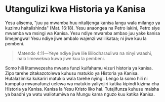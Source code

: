 # Utangulizi kwa Historia ya Kanisa

Yesu alisema, &quot;juu ya mwamba huu nitalijenga kanisa langu wala milango ya kuzimu haitalishinda&quot; (Mat. 16:18). Yesu anaongea na Petro lakini, Petro siye mwamba wa msingi wa Kanisa. Yesu ndiye mwamba ambao juu yake kanisa limejengwa! Yesu ndiye jiwe ambalo wajenzi walilikataa; ni jiwe kuu la pembeni.

> Matendo 4:11&mdash;Yeye ndiye jiwe lile lililodharauliwa na ninyi waashi, nalo limewekwa kuwa jiwe kuu la pembeni.

Somo hili litamwezesha mwana funzi kuifahamu vizuri historia ya kanisa. Zipo tarehe zitakazotolewa kuhusu matukio ya Historia ya Kanisa. Hutalazimika kukariri matukio wala tarehe nyingi. Lengo la somo hili ni kumpatia mwanafunzi uelewa wa matukio yaliyojiri katika kipindi kizima cha Historia ya Kanisa. Kanisa la Yesu Kristo liko hai. Tutajifunza kuhusu maisha ya baadhi ya watu waliotumiwa na Mungu kama nguzo kuu katika Kanisa.